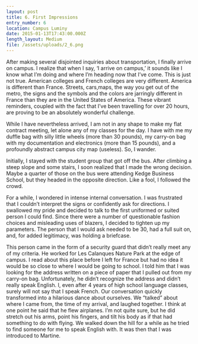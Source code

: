 ```yaml
---
layout: post
title: 6. First Impressions
entry_number: 6
location: Campus Luminy
date: 2015-01-13T17:43:00.000Z
length_layout: Medium
file: /assets/uploads/2_6.png
---
```

After making several disjointed inquiries about transportation, I finally arrive on campus. I realize that when I say, ‘I arrive on campus,’ it sounds like I know what I’m doing and where I’m heading now that I’ve come. This is just not true. American colleges and French colleges are very different. America is different than France. Streets, cars,maps, the way you get out of the metro, the signs and the symbols and the colors are jarringly different in France than they are in the United States of America. These vibrant reminders, coupled with the fact that I’ve been travelling for over 20 hours, are proving to be an absolutely wonderful challenge.

While I have nevertheless arrived, I am not in any shape to make my flat contract meeting, let alone any of my classes for the day. I have with me my duffle bag with silly little wheels (more than 30 pounds), my carry-on bag with my documentation and electronics (more than 15 pounds), and a profoundly abstract campus city map (useless). So, I wander. 

Initially, I stayed with the student group that got off the bus. After climbing a steep slope and some stairs, I soon realized that I made the wrong decision. Maybe a quarter of those on the bus were attending Kedge Business School, but they headed in the opposite direction. Like a fool, I followed the crowd.

For a while, I wondered in intense internal conversation. I was frustrated that I couldn’t interpret the signs or confidently ask for directions. I swallowed my pride and decided to talk to the first uniformed or suited person I could find. Since there were a number of questionable fashion choices and misleading uses of blazers, I decided to tighten up my parameters. The person that I would ask needed to be 30, had a full suit on, and, for added legitimacy, was holding a briefcase. 

This person came in the form of a security guard that didn’t really meet any of my criteria. He worked for Les Calanques Nature Park at the edge of campus. I read about this place before I left for France but had no idea it would be so close to where I would be going to school. I told him that I was looking for the address written on a piece of paper that I pulled out from my carry-on bag. Unfortunately, he didn’t recognize the address and didn’t really speak English. I, even after 4 years of high school language classes, surely will not say that I speak French. 
Our conversation quickly transformed into a hilarious dance about ourselves. We “talked” about where I came from, the time of my arrival, and laughed together. I think at one point he said that he flew airplanes. I’m not quite sure, but he did stretch out his arms, point his fingers, and tilt his body as if that had something to do with flying. We walked down the hill for a while as he tried to find someone for me to speak English with. It was then that I was introduced to Martine. 